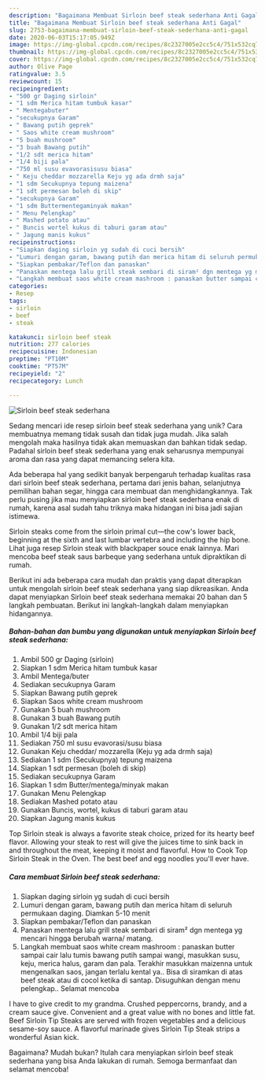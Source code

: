 ```yaml
---
description: "Bagaimana Membuat Sirloin beef steak sederhana Anti Gagal"
title: "Bagaimana Membuat Sirloin beef steak sederhana Anti Gagal"
slug: 2753-bagaimana-membuat-sirloin-beef-steak-sederhana-anti-gagal
date: 2020-06-03T15:17:05.949Z
image: https://img-global.cpcdn.com/recipes/8c2327005e2cc5c4/751x532cq70/sirloin-beef-steak-sederhana-foto-resep-utama.jpg
thumbnail: https://img-global.cpcdn.com/recipes/8c2327005e2cc5c4/751x532cq70/sirloin-beef-steak-sederhana-foto-resep-utama.jpg
cover: https://img-global.cpcdn.com/recipes/8c2327005e2cc5c4/751x532cq70/sirloin-beef-steak-sederhana-foto-resep-utama.jpg
author: Olive Page
ratingvalue: 3.5
reviewcount: 15
recipeingredient:
- "500 gr Daging sirloin"
- "1 sdm Merica hitam tumbuk kasar"
- " Mentegabuter"
- "secukupnya Garam"
- " Bawang putih geprek"
- " Saos white cream mushroom"
- "5 buah mushroom"
- "3 buah Bawang putih"
- "1/2 sdt merica hitam"
- "1/4 biji pala"
- "750 ml susu evavorasisusu biasa"
- " Keju cheddar mozzarella Keju yg ada drmh saja"
- "1 sdm Secukupnya tepung maizena"
- "1 sdt permesan boleh di skip"
- "secukupnya Garam"
- "1 sdm Buttermentegaminyak makan"
- " Menu Pelengkap"
- " Mashed potato atau"
- " Buncis wortel kukus di taburi garam atau"
- " Jagung manis kukus"
recipeinstructions:
- "Siapkan daging sirloin yg sudah di cuci bersih"
- "Lumuri dengan garam, bawang putih dan merica hitam di seluruh permukaan daging. Diamkan 5-10 menit"
- "Siapkan pembakar/Teflon dan panaskan"
- "Panaskan mentega lalu grill steak sembari di siram² dgn mentega yg mencari hingga berubah warna/ matang."
- "Langkah membuat saos white cream mashroom : panaskan butter sampai cair lalu tumis bawang putih sampai wangi, masukkan susu, keju, merica halus, garam dan pala. Terakhir masukkan maizenna untuk mengenalkan saos, jangan terlalu kental ya.. Bisa di siramkan di atas beef steak atau di cocol ketika di santap. Disuguhkan dengan menu pelengkap.. Selamat mencoba"
categories:
- Resep
tags:
- sirloin
- beef
- steak

katakunci: sirloin beef steak 
nutrition: 277 calories
recipecuisine: Indonesian
preptime: "PT10M"
cooktime: "PT57M"
recipeyield: "2"
recipecategory: Lunch

---
```



![Sirloin beef steak sederhana](https://img-global.cpcdn.com/recipes/8c2327005e2cc5c4/751x532cq70/sirloin-beef-steak-sederhana-foto-resep-utama.jpg)

Sedang mencari ide resep sirloin beef steak sederhana yang unik? Cara membuatnya memang tidak susah dan tidak juga mudah. Jika salah mengolah maka hasilnya tidak akan memuaskan dan bahkan tidak sedap. Padahal sirloin beef steak sederhana yang enak seharusnya mempunyai aroma dan rasa yang dapat memancing selera kita.

Ada beberapa hal yang sedikit banyak berpengaruh terhadap kualitas rasa dari sirloin beef steak sederhana, pertama dari jenis bahan, selanjutnya pemilihan bahan segar, hingga cara membuat dan menghidangkannya. Tak perlu pusing jika mau menyiapkan sirloin beef steak sederhana enak di rumah, karena asal sudah tahu triknya maka hidangan ini bisa jadi sajian istimewa.

Sirloin steaks come from the sirloin primal cut—the cow&#39;s lower back, beginning at the sixth and last lumbar vertebra and including the hip bone. Lihat juga resep Sirloin steak with blackpaper souce enak lainnya. Mari mencoba beef steak saus barbeque yang sederhana untuk dipraktikan di rumah.


Berikut ini ada beberapa cara mudah dan praktis yang dapat diterapkan untuk mengolah sirloin beef steak sederhana yang siap dikreasikan. Anda dapat menyiapkan Sirloin beef steak sederhana memakai 20 bahan dan 5 langkah pembuatan. Berikut ini langkah-langkah dalam menyiapkan hidangannya.

<!--inarticleads1-->

##### Bahan-bahan dan bumbu yang digunakan untuk menyiapkan Sirloin beef steak sederhana:

1. Ambil 500 gr Daging (sirloin)
1. Siapkan 1 sdm Merica hitam tumbuk kasar
1. Ambil  Mentega/buter
1. Sediakan secukupnya Garam
1. Siapkan  Bawang putih geprek
1. Siapkan  Saos white cream mushroom
1. Gunakan 5 buah mushroom
1. Gunakan 3 buah Bawang putih
1. Gunakan 1/2 sdt merica hitam
1. Ambil 1/4 biji pala
1. Sediakan 750 ml susu evavorasi/susu biasa
1. Gunakan  Keju cheddar/ mozzarella (Keju yg ada drmh saja)
1. Sediakan 1 sdm (Secukupnya) tepung maizena
1. Siapkan 1 sdt permesan (boleh di skip)
1. Sediakan secukupnya Garam
1. Siapkan 1 sdm Butter/mentega/minyak makan
1. Gunakan  Menu Pelengkap
1. Sediakan  Mashed potato atau
1. Gunakan  Buncis, wortel, kukus di taburi garam atau
1. Siapkan  Jagung manis kukus


Top Sirloin steak is always a favorite steak choice, prized for its hearty beef flavor. Allowing your steak to rest will give the juices time to sink back in and throughout the meat, keeping it moist and flavorful. How to Cook Top Sirloin Steak in the Oven. The best beef and egg noodles you&#39;ll ever have. 

<!--inarticleads2-->

##### Cara membuat Sirloin beef steak sederhana:

1. Siapkan daging sirloin yg sudah di cuci bersih
1. Lumuri dengan garam, bawang putih dan merica hitam di seluruh permukaan daging. Diamkan 5-10 menit
1. Siapkan pembakar/Teflon dan panaskan
1. Panaskan mentega lalu grill steak sembari di siram² dgn mentega yg mencari hingga berubah warna/ matang.
1. Langkah membuat saos white cream mashroom : panaskan butter sampai cair lalu tumis bawang putih sampai wangi, masukkan susu, keju, merica halus, garam dan pala. Terakhir masukkan maizenna untuk mengenalkan saos, jangan terlalu kental ya.. Bisa di siramkan di atas beef steak atau di cocol ketika di santap. Disuguhkan dengan menu pelengkap.. Selamat mencoba


I have to give credit to my grandma. Crushed peppercorns, brandy, and a cream sauce give. Convenient and a great value with no bones and little fat. Beef Sirloin Tip Steaks are served with frozen vegetables and a delicious sesame-soy sauce. A flavorful marinade gives Sirloin Tip Steak strips a wonderful Asian kick. 

Bagaimana? Mudah bukan? Itulah cara menyiapkan sirloin beef steak sederhana yang bisa Anda lakukan di rumah. Semoga bermanfaat dan selamat mencoba!
